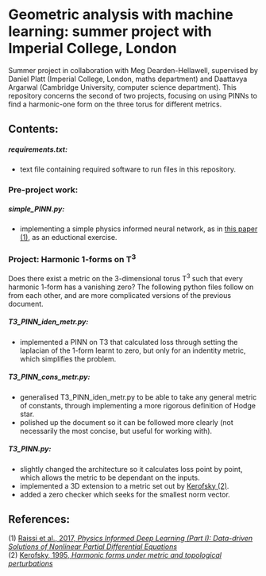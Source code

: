 # Geometric analysis with machine learning: summer project with Imperial College, London
Summer project in collaboration with Meg Dearden-Hellawell, supervised by Daniel Platt (Imperial College, London, maths department) and Daattavya Argarwal (Cambridge University, computer science department). This repository concerns the second of two projects, focusing on using PINNs to find a harmonic-one form on the three torus for different metrics.

## Contents:
##### requirements.txt:
- text file containing required software to run files in this repository.

### Pre-project work:

##### simple_PINN.py:
- implementing a simple physics informed neural network, as in [this paper (1)](https://arxiv.org/abs/1711.10561), as an eductional exercise.

### Project: Harmonic 1-forms on T<sup>3</sup>
Does there exist a metric on the 3-dimensional torus T<sup>3</sup> such that every harmonic 1-form has a vanishing zero? The following python files follow on from each other, and are more complicated versions of the previous document.

##### T3_PINN_iden_metr.py:
- implemented a PINN on T3 that calculated loss through setting the laplacian of the 1-form learnt to zero, but only for an indentity metric, which simplifies the problem.

##### T3_PINN_cons_metr.py:
- generalised T3_PINN_iden_metr.py to be able to take any general metric of constants, through implementing a more rigorous definition of Hodge star.
- polished up the document so it can be followed more clearly (not necessarily the most concise, but useful for working with).

##### T3_PINN.py:
- slightly changed the architecture so it calculates loss point by point, which allows the metric to be dependant on the inputs.
- implemented a 3D extension to a metric set out by [Kerofsky (2)](https://www.researchgate.net/publication/34310555_Harmonic_forms_under_metric_and_topological_perturbations).
- added a zero checker which seeks for the smallest norm vector.

## References:
(1) [Raissi et al., 2017, *Physics Informed Deep Learning (Part I): Data-driven Solutions of Nonlinear Partial Differential Equations*](https://arxiv.org/abs/1711.10561) <br/>
(2) [Kerofsky, 1995, *Harmonic forms under metric and topological perturbations*](https://www.researchgate.net/publication/34310555_Harmonic_forms_under_metric_and_topological_perturbations)
